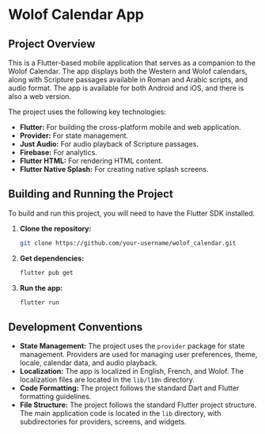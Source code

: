# Wolof Calendar App

## Project Overview

This is a Flutter-based mobile application that serves as a companion to the Wolof Calendar. The app displays both the Western and Wolof calendars, along with Scripture passages available in Roman and Arabic scripts, and audio format. The app is available for both Android and iOS, and there is also a web version.

The project uses the following key technologies:

*   **Flutter:** For building the cross-platform mobile and web application.
*   **Provider:** For state management.
*   **Just Audio:** For audio playback of Scripture passages.
*   **Firebase:** For analytics.
*   **Flutter HTML:** For rendering HTML content.
*   **Flutter Native Splash:** For creating native splash screens.

## Building and Running the Project

To build and run this project, you will need to have the Flutter SDK installed.

1.  **Clone the repository:**
    ```bash
    git clone https://github.com/your-username/wolof_calendar.git
    ```
2.  **Get dependencies:**
    ```bash
    flutter pub get
    ```
3.  **Run the app:**
    ```bash
    flutter run
    ```

## Development Conventions

*   **State Management:** The project uses the `provider` package for state management. Providers are used for managing user preferences, theme, locale, calendar data, and audio playback.
*   **Localization:** The app is localized in English, French, and Wolof. The localization files are located in the `lib/l10n` directory.
*   **Code Formatting:** The project follows the standard Dart and Flutter formatting guidelines.
*   **File Structure:** The project follows the standard Flutter project structure. The main application code is located in the `lib` directory, with subdirectories for providers, screens, and widgets.
